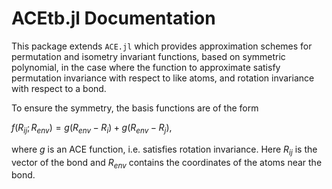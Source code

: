 
# ACEtb.jl Documentation


This package extends `ACE.jl` which
provides approximation schemes for permutation and isometry invariant functions,
based on symmetric polynomial, in the case where the function to approximate satisfy permutation invariance with respect to like atoms, and rotation invariance with respect to a bond.

To ensure the symmetry, the basis functions are of the form

$f(R_{ij}; R_{env}) = g(R_{env}-R_i) + g(R_{env}-R_j)$,

where $g$ is an ACE function, i.e. satisfies rotation invariance. Here $R_{ij}$ is the vector of the bond and $R_{env}$ contains the coordinates of the atoms near the bond.
